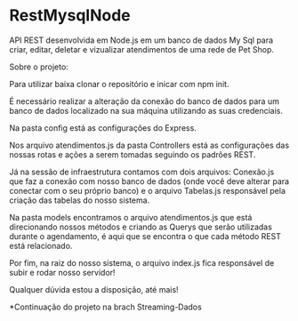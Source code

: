 # RestMysqlNode
 
 API REST desenvolvida em Node.js em um banco de dados My Sql para criar, editar, deletar e vizualizar atendimentos de uma rede de Pet Shop.
 
 Sobre o projeto:
 
 Para utilizar baixa clonar o repositório e inicar com npm init. 
 
 É necessário realizar a alteração da conexão do banco de dados para um banco de dados localizado na sua máquina utilizando as suas credenciais.
 
 Na pasta config está as configurações do Express.
 
 Nos arquivo atendimentos.js da pasta Controllers está as configurações das nossas rotas e ações a serem tomadas seguindo os padrões REST.
 
 Já na sessão de infraestrutura contamos com dois arquivos: Conexão.js que faz a conexão com nosso banco de dados (onde você deve alterar para conectar com o seu próprio banco) e o arquivo Tabelas.js responsável pela criação das tabelas do nosso sistema.
 
 Na pasta models encontramos o arquivo atendimentos.js que está direcionando nossos métodos  e criando as Querys que serão utilizadas durante o agendamento, é aqui que se encontra o que cada método REST está relacionado.
 
 Por fim, na raiz do nosso sistema, o arquivo index.js fica responsável de subir e rodar nosso servidor!
  
 Qualquer dúvida estou a disposição, até mais!
 
  *Continuação do projeto na brach Streaming-Dados

